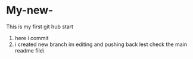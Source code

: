 # My-new-

This is my first git hub start

1. here i commit  
2. i created new branch 
im editing and pushing back
lest check the main readme file\
